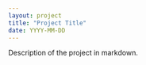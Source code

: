 ```yaml
---
layout: project
title: "Project Title"
date: YYYY-MM-DD
---
```

Description of the project in markdown.